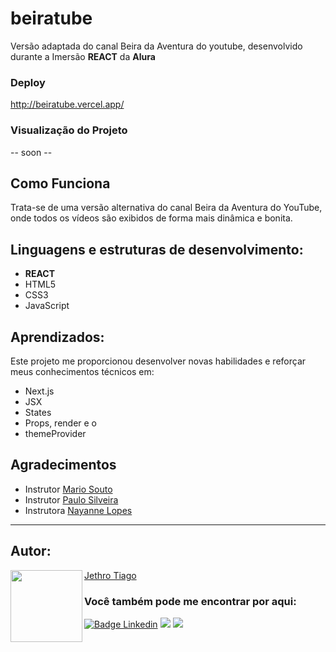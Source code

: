 # beiratube
Versão adaptada do canal Beira da Aventura do youtube, desenvolvido durante a Imersão <strong>REACT</strong> da <strong>Alura</strong>

### Deploy

http://beiratube.vercel.app/

### Visualização do Projeto

-- soon --

## Como Funciona

Trata-se de uma versão alternativa do canal Beira da Aventura do YouTube, onde todos os vídeos são exibidos de forma mais dinâmica e bonita.

## Linguagens e estruturas de desenvolvimento:

* <strong>REACT</strong>
* HTML5
* CSS3
* JavaScript

## Aprendizados:

Este projeto me proporcionou desenvolver novas habilidades e reforçar meus conhecimentos técnicos em:

- Next.js
- JSX
- States
- Props, render e o 
- themeProvider

## Agradecimentos

* Instrutor [Mario Souto](https://github.com/pedromarins)
* Instrutor [Paulo Silveira](https://github.com/pedromarins)
* Instrutora [Nayanne Lopes](https://www.linkedin.com/in/nayannebatista/)

---

<h2 id="autor" align="left">Autor:</h2>
  <img align="left" src="https://avatars.githubusercontent.com/u/103612874?v=4" width=115>
<a href="https://github.com/JethroTiago">Jethro Tiago</a>
<h3 align="left">Você também pode me encontrar por aqui:</h3>
<p align="left">
  <a href="https://www.linkedin.com/in/jethrotiago/"><img src="https://img.shields.io/badge/LinkedIn-0077B5?style=for-the-badge&logo=linkedin&logoColor=white" alt="Badge Linkedin" /></a>
  <a href="https://www.youtube.com/c/BEIRADAAVENTURA" target="_blank"><img src="https://img.shields.io/badge/YouTube-FF0000?style=for-the-badge&logo=youtube&logoColor=white" target="_blank"></a>
  <a href="https://instagram.com/jethrotiago" target="_blank"><img src="https://img.shields.io/badge/-Instagram-%23E4405F?style=for-the-badge&logo=instagram&logoColor=white" target="_blank"></a>
  <br>
